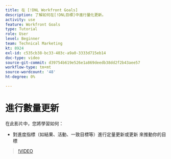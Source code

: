```yaml
---
title: 在 [!DNL Workfront Goals]
description: 了解如何在[!DNL目標]中進行量化更新。
activity: use
feature: Workfront Goals
type: Tutorial
role: User
level: Beginner
team: Technical Marketing
kt: 8924
exl-id: c535cb38-bc33-403c-a9a0-3333d715eb14
doc-type: video
source-git-commit: d39754b619e526e1a869deedb38dd2f2b43aee57
workflow-type: tm+mt
source-wordcount: '48'
ht-degree: 0%

---
```


# 進行數量更新

在此影片中，您將學習如何：

* 對進度指標（如結果、活動、一致目標等）進行定量更新或更新 來推動你的目標

>[!VIDEO](https://video.tv.adobe.com/v/335196/?quality=12)
